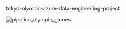tokyo-olympic-azure-data-engineering-project

![pipeline_olympic_games](https://github.com/user-attachments/assets/a461187d-d2ef-4cde-ac2d-3030da64b3d4)
